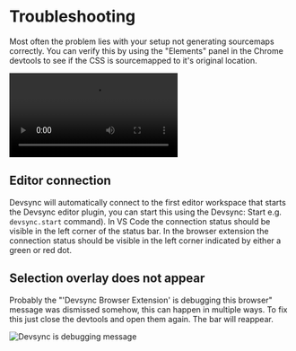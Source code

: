 # Troubleshooting

Most often the problem lies with your setup not generating sourcemaps correctly. You can verify this by using the "Elements" panel in the Chrome devtools to see if the CSS is sourcemapped to it's original location.

![Sourcemapped CSS](https://i.imgur.com/ZWPixvH.mp4)

## Editor connection

Devsync will automatically connect to the first editor workspace that starts the Devsync editor plugin, you can start this using the Devsync: Start e.g. `devsync.start` command). In VS Code the connection status should be visible in the left corner of the status bar. In the browser extension the connection status should be visible in the left corner indicated by either a green or red dot.

## Selection overlay does not appear

Probably the "'Devsync Browser Extension' is debugging this browser" message was dismissed somehow, this can happen in multiple ways. To fix this just close the devtools and open them again. The bar will reappear.

![Devsync is debugging message](https://i.imgur.com/e2W7S0p.png)